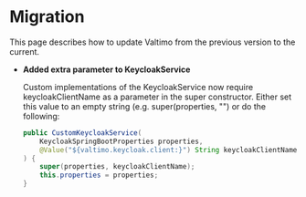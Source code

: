 # Migration

This page describes how to update Valtimo from the previous version to the current.

* **Added extra parameter to KeycloakService**

  Custom implementations of the KeycloakService now require keycloakClientName as a parameter in the super constructor.
  Either set this value to an empty string (e.g. super(properties, "") or do the following:

  ```java
  public CustomKeycloakService(
      KeycloakSpringBootProperties properties,
      @Value("${valtimo.keycloak.client:}") String keycloakClientName
  ) {
      super(properties, keycloakClientName);
      this.properties = properties;
  }
  ```
